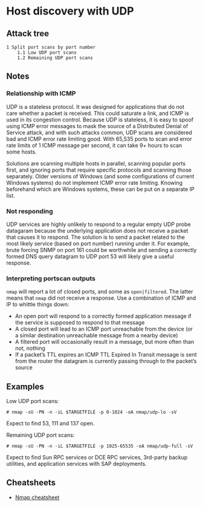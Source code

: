 # Host discovery with UDP

## Attack tree

```text
1 Split port scans by port number
    1.1 Low UDP port scans
    1.2 Remaining UDP port scans
```

## Notes

### Relationship with ICMP

UDP is a stateless protocol. It was designed for applications that do not care whether a packet is received. This could 
saturate a link, and ICMP is used in its congestion control. Because UDP is stateless, it is easy to spoof using ICMP error messages to mask the source of a Distributed Denial of 
Service attack, and with such attacks common, UDP scans are considered bad and ICMP error rate limiting good. 
With 65,535 ports to scan and error rate limits of 1 ICMP message per second, it can take 9+ hours to scan some hosts. 

Solutions are scanning multiple hosts in parallel, scanning popular ports first, and ignoring ports that require 
specific protocols and scanning those separately. Older versions of Windows (and some configurations of current Windows systems) do not implement ICMP error rate 
limiting. Knowing beforehand which are Windows systems, these can be put on a separate IP list.

### Not responding

UDP services are highly unlikely to respond to a regular empty UDP probe datagaram because the underlying 
application does not receive a packet that causes it to respond. The solution is to send a packet related to the 
most likely service (based on port number) running under it. For example, brute forcing SNMP on port 161 could be 
worthwhile and sending a correctly formed DNS query datagram to UDP port 53 will likely give a useful response.

### Interpreting portscan outputs

`nmap` will report a lot of closed ports, and some as `open|filtered`. The latter means that `nmap` did not receive a 
response. Use a combination of ICMP and IP to whittle things down:

* An open port will respond to a correctly formed application message if the service is supposed to respond to that message
* A closed port will lead to an ICMP port unreachable from the device (or a similar destination unreachable message from a nearby device)
* A filtered port will occasionally result in a message, but more often than not, nothing
* If a packet’s TTL expires an ICMP TTL Expired In Transit message is sent from the router the datagram is currently passing through to the packet’s source

## Examples

Low UDP port scans:
```text
# nmap -sU -PN -n -iL $TARGETFILE -p 0-1024 -oA nmap/udp-lo -sV
```

Expect to find 53, 111 and 137 open.

Remaining UDP port scans:
```text
# nmap -sU -PN -n -iL $TARGETFILE -p 1025-65535 -oA nmap/udp-full -sV
```

Expect to find Sun RPC services or DCE RPC services, 3rd-party backup utilities, and application services with SAP 
deployments.

## Cheatsheets

* [Nmap cheatsheet](cheatsheets:docs/scanning/Nmap-cheatsheet)